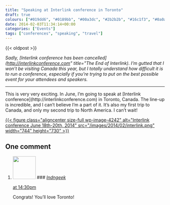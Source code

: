 ```yaml
---
title: "Speaking at Interlink conference in Toronto"
draft: true
colours: ["#019dd6", "#0189bb", "#00a3dc", "#2b2b2b", "#16c1f3", "#0a0a0a", "#86807f"]
date: 2014-02-03T11:34:14+00:00
categories: ["Events"]
tags: ["conferences", "speaking", "travel"]
---
```


{{< oldpost >}}

*Sadly, [Interlink conference has been cancelled](http://interlinkconference.com" title="The End of Interlink). I’m gutted that I won’t be visiting Canada this year, but I totally understand how difficult it is to run a conference, especially if you’re trying to put on the best possible event for your attendees and speakers.*

<hr/>
This is very very exciting. In June, I’m going to speak at [Interlink conference](http://interlinkconference.com) in Toronto, Canada. The line-up is incredible, and I can’t believe I’m a part of it. It’s also my first trip to Canada, and only my second trip to North America. I can’t wait!

[{{< figure class="aligncenter size-full wp-image-4242" alt="Interlink conference June 18th-20th, 2014" src="/images/2014/02/interlink.png" width="744" height="730" >}}](http://interlinkconference.com)

## One comment

<ol class="commentlist">
	<li class="comment even thread-even depth-1" id="li-comment-9408">
			<div class="comment-author vcard">
			<img alt='' src='https://secure.gravatar.com/avatar/6a80b609636cff718222ca6ee4f35c17?s=72&amp;d=mm&amp;r=g' srcset='https://secure.gravatar.com/avatar/6a80b609636cff718222ca6ee4f35c17?s=144&amp;d=mm&amp;r=g 2x' class='avatar avatar-72 photo' height='72' width='72' />
### <cite class="fn"><a href='http://lndngeek.com' rel='external nofollow' class='url'>lndngeek</a></cite>
		</div>
		<aside class="comment-meta commentmetadata"><p><a href="#comment-9408"><time datetime="2014-02-03T14:30:45+00:00" pubdate class="published">
		 at <span class="hours">14:30pm</span></time></a></p>
	</aside>
	<div class="comment-entry">
		Congrats! You’ll love Toronto!
	</div>
</li>
</ol>
